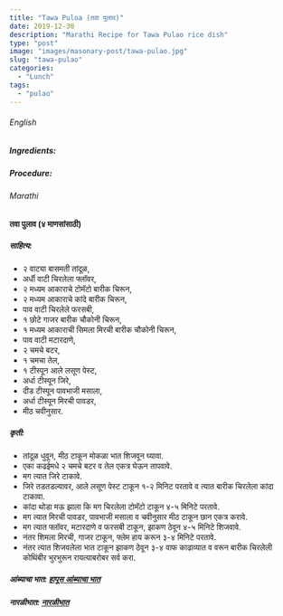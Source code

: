```yaml
---
title: "Tawa Puloa (तवा पुलाव)"
date: 2019-12-30
description: "Marathi Recipe for Tawa Pulao rice dish"
type: "post"
image: "images/masonary-post/tawa-pulao.jpg"
slug: "tawa-pulao"
categories: 
  - "Lunch"
tags:
  - "pulao"
---
```


###### English



####



##### Ingredients: 







##### Procedure:









###### Marathi




#### तवा पुलाव (४ माणसांसाठी) 



##### साहित्य:


- २ वाट्या बासमती तांदूळ,
- अर्धी वाटी चिरलेला फ्लॉवर,
- २ मध्यम आकाराचे टोमॅटो बारीक चिरून,
- २ मध्यम आकाराचे कांदे बारीक चिरून,
- पाव वाटी चिरलेले फरसबी,
- १ छोटे गाजर बारीक चौकोनी चिरून,
- १ मध्यम आकाराची सिमला मिरची बारीक चौकोनी चिरून,
- पाव वाटी मटारदाणे,
- २ चमचे बटर,
- १ चमचा तेल,
- १ टीस्पून आले लसूण पेस्ट,
- अर्धा टीस्पून जिरे,
- दीड टीस्पून पावभाजी मसाला,
- अर्धा टीस्पून मिरची पावडर,
- मीठ चवीनुसार.



##### कृती: 


- तांदूळ धुवून, मीठ टाकून मोकळा भात शिजवून घ्यावा.
- एका कढईमधे २ चमचे बटर व तेल एकत्र घेऊन तापवावे.
- मग त्यात जिरे टाकावे.
- जिरे तडतडल्यावर, आले लसूण पेस्ट टाकून १-२ मिनिट परतावे व त्यात बारीक चिरलेला कांदा टाकावा.
- कांदा थोडा मऊ झाला कि मग चिरलेला टोमॅटो टाकून ४-५ मिनिटे परतावे.
- मग त्यात मिरची पावडर, पावभाजी मसाला व चवीनुसार मीठ टाकून छान एकत्र करावे.
- मग त्यात फ्लॉवर, मटारदाणे व फरसबी टाकून, झाकण ठेवून ४-५ मिनिटे शिजवावे.
- नंतर शिमला मिरची, गाजर टाकून, फ्लेम हाय करून ३-४ मिनिटे परतावे.
- नंतर त्यात शिजवलेला भात टाकून झाकण ठेवून ३-४ वाफ काढाव्यात व वरून बारीक चिरलेली कोथिंबीर भुरभुरून रायत्याबरोबर सर्व करा.


##### आंब्याचा भात: [हापूस आंब्याचा भात](/hapus-amba-bhat) 
##### नारळीभात: [नारळीभात](/narali-bhat) 
